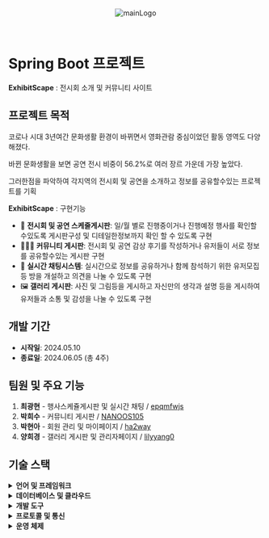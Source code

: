 <br>
<p align="center">
  <img src="https://github.com/user-attachments/assets/2f1e846f-de45-41e0-879b-191b812213e1" alt="mainLogo"/>
</p>
<br>

# Spring Boot 프로젝트
**ExhibitScape** : 전시회 소개 및 커뮤니티 사이트

## 프로젝트 목적

코로나 시대 3년여간 문화생활 환경이 바뀌면서 영화관람 중심이었던 활동 영역도 다양해졌다.

바뀐 문화생활을 보면 공연 전시 비중이 56.2%로 여러 장르 가운데 가장 높았다.

그러한점을 파악하여 각지역의 전시회 및 공연을 소개하고 정보를 공유할수있는 프로젝트를 기획


**ExhibitScape** : 구현기능
- 📅 **전시회 및 공연 스케줄게시판**: 일/월 별로 진행중이거나 진행예정 행사를 확인할수있도록 게시판구성 및 디테일한정보까지 확인 할 수 있도록 구현
- 🧑‍🤝‍🧑 **커뮤니티 게시판**: 전시회 및 공연 감상 후기를 작성하거나 유저들이 서로 정보를 공유할수있는 게시판 구현
- 💬 **실시간 채팅시스템**: 실시간으로 정보를 공유하거나 함께 참석하기 위한 유저모집 등 방을 개설하고 의견을 나눌 수 있도록 구현
- 🖼️ **갤러리 게시판**: 사진 및 그림등을 게시하고 자신만의 생각과 설명 등을 게시하여 유저들과 소통 및 감성을 나눌 수 있도록 구현

## 개발 기간

- **시작일**: 2024.05.10
- **종료일**: 2024.06.05 (총 4주)

## 팀원 및 주요 기능

1. **최광현** - 행사스케쥴게시판 및 실시간 채팅 / [epqmfwjs](https://github.com/epqmfwjs)
2. **박희수** - 커뮤니티 게시판 / [NANOOS105](https://github.com/NANOOS105)
3. **박현아** - 회원 관리 및 마이페이지 / [ha2way](https://github.com/ha2way) 
4. **양희경** - 갤러리 게시판 및 관리자페이지 / [lilyyang0](https://github.com/lilyyang0)

## 기술 스택

<details>
<summary><strong>언어 및 프레임워크</strong></summary>

- **Java** 17
- **JavaScript**
- **CSS**
- **Spring Boot** 3.3.0
- **JPA**
- **Spring Security** 6
- **Thymeleaf** 3.0.4

</details>

<details>
<summary><strong>데이터베이스 및 클라우드</strong></summary>

- **MySQL** 8.0.36
- **Tomcat** 9.0
- 
</details>

<details>
<summary><strong>개발 도구</strong></summary>

- **GitHub**
- **IntelliJ IDEA**
- **Spring Tool Suite 4 (STS4)**
- **Visual Studio Code (VSCode)**

</details>

<details>
<summary><strong>프로토콜 및 통신</strong></summary>

- **WebSocket**

</details>

<details>
<summary><strong>운영 체제</strong></summary>

- **Windows** 11

</details>
